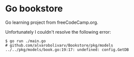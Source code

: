 # Go bookstore
Go learning project from freeCodeCamp.org.

Unfortunately I couldn't resolve the following error:
```
$ go run ./main.go
# github.com/alvarobolivarv/Bookstore/pkg/models
../../pkg/models/book.go:19:17: undefined: config.GetDB
```
